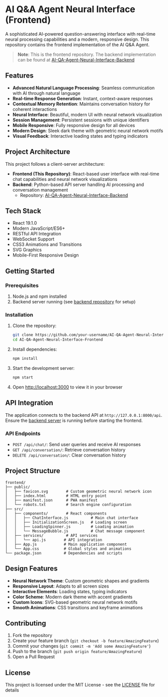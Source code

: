 # AI Q&A Agent Neural Interface (Frontend)

A sophisticated AI-powered question-answering interface with real-time neural processing capabilities and a modern, responsive design. This repository contains the frontend implementation of the AI Q&A Agent.

> **Note**: This is the frontend repository. The backend implementation can be found at [AI-QA-Agent-Neural-Interface-Backend](https://github.com/M-Husnain-Ali/AI-QA-Agent-Neural-Interface-Backend)

## Features

- **Advanced Natural Language Processing**: Seamless communication with AI through natural language
- **Real-time Response Generation**: Instant, context-aware responses
- **Contextual Memory Retention**: Maintains conversation history for coherent interactions
- **Neural Interface**: Beautiful, modern UI with neural network visualization
- **Session Management**: Persistent sessions with unique identifiers
- **Mobile Responsive**: Fully responsive design for all devices
- **Modern Design**: Sleek dark theme with geometric neural network motifs
- **Visual Feedback**: Interactive loading states and typing indicators

## Project Architecture

This project follows a client-server architecture:

- **Frontend (This Repository)**: React-based user interface with real-time chat capabilities and neural network visualizations
- **Backend**: Python-based API server handling AI processing and conversation management
  - Repository: [AI-QA-Agent-Neural-Interface-Backend](https://github.com/M-Husnain-Ali/AI-QA-Agent-Neural-Interface-Backend)

## Tech Stack

- React 19.1.0
- Modern JavaScript/ES6+
- RESTful API Integration
- WebSocket Support
- CSS3 Animations and Transitions
- SVG Graphics
- Mobile-First Responsive Design

## Getting Started

### Prerequisites

1. Node.js and npm installed
2. Backend server running (see [backend repository](https://github.com/M-Husnain-Ali/AI-QA-Agent-Neural-Interface-Backend) for setup)

### Installation

1. Clone the repository:
   ```bash
   git clone https://github.com/your-username/AI-QA-Agent-Neural-Interface-Frontend.git
   cd AI-QA-Agent-Neural-Interface-Frontend
   ```

2. Install dependencies:
   ```bash
   npm install
   ```

3. Start the development server:
   ```bash
   npm start
   ```

4. Open [http://localhost:3000](http://localhost:3000) to view it in your browser

## API Integration

The application connects to the backend API at `http://127.0.0.1:8000/api`. Ensure the [backend server](https://github.com/M-Husnain-Ali/AI-QA-Agent-Neural-Interface-Backend) is running before starting the frontend.

### API Endpoints

- `POST /api/chat/`: Send user queries and receive AI responses
- `GET /api/conversation/`: Retrieve conversation history
- `DELETE /api/conversation/`: Clear conversation history

## Project Structure

```
frontend/
├── public/
│   ├── favicon.svg        # Custom geometric neural network icon
│   ├── index.html         # HTML entry point
│   ├── manifest.json      # PWA manifest
│   └── robots.txt         # Search engine configuration
├── src/
│   ├── components/        # React components
│   │   ├── ChatInterface.js          # Main chat interface
│   │   ├── InitializationScreen.js   # Loading screen
│   │   ├── LoadingSpinner.js         # Loading animation
│   │   └── MessageBubble.js          # Chat message component
│   ├── services/          # API services
│   │   └── api.js        # API integration
│   ├── App.js            # Main application component
│   └── App.css           # Global styles and animations
└── package.json          # Dependencies and scripts
```

## Design Features

- **Neural Network Theme**: Custom geometric shapes and gradients
- **Responsive Layout**: Adapts to all screen sizes
- **Interactive Elements**: Loading states, typing indicators
- **Color Scheme**: Modern dark theme with accent gradients
- **Custom Icons**: SVG-based geometric neural network motifs
- **Smooth Animations**: CSS transitions and keyframe animations

## Contributing

1. Fork the repository
2. Create your feature branch (`git checkout -b feature/AmazingFeature`)
3. Commit your changes (`git commit -m 'Add some AmazingFeature'`)
4. Push to the branch (`git push origin feature/AmazingFeature`)
5. Open a Pull Request

## License

This project is licensed under the MIT License - see the [LICENSE](LICENSE) file for details
